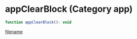 # appClearBlock (Category app)

```js
function appClearBlock(): void
```

[filename](appClearBlock_m.md ':include')